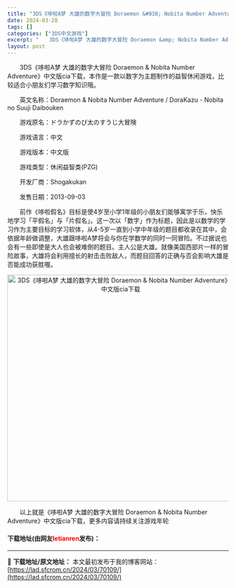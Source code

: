```yaml
---
title: "3DS《哆啦A梦 大雄的数字大冒险 Doraemon &#038; Nobita Number Adventure》中文版cia下载"
date: 2024-03-28
tags: []
categories: ["3DS中文游戏"]
excerpt: "　　3DS《哆啦A梦 大雄的数字大冒险 Doraemon &amp; Nobita Number Adventure》中文版cia下载，本作是一款以数字为主题制作的益智休闲游戏，比较适合小朋友们学习数字知识哦。 　　英文名称：Doraemon &amp; Nobita Number Adventur&hellip;"
layout: post
---
```


 <p>　　3DS《哆啦A梦 大雄的数字大冒险 Doraemon &amp; Nobita Number Adventure》中文版cia下载，本作是一款以数字为主题制作的益智休闲游戏，比较适合小朋友们学习数字知识哦。</p> <p>　　英文名称：Doraemon &amp; Nobita Number Adventure / DoraKazu - Nobita no Suuji Daibouken</p> <p>　　游戏原名：ドラかずのび太のすうじ大冒険</p> <p>　　游戏语言：中文</p> <p>　　游戏版本：中文版</p> <p>　　游戏类型：休闲益智类(PZG)</p> <p>　　开发厂商：Shogakukan</p> <p>　　发售日期：2013-09-03</p> <p>　　前作《哆啦假名》目标是使4岁至小学1年级的小朋友们能够寓学于乐，快乐地学习「平假名」与「片假名」。这一次以「数字」作为标题，因此是以数学的学习作为主要目标的学习软体，从4-5岁一直到小学中年级的题目都收录在其中，会依据年龄做调整，大雄跟哆啦A梦将会与你在学数学的同时一同冒险。不过据说也会有一些即使是大人也会被难倒的题目。主人公是大雄。就像美国西部片一样的冒险故事，大雄将会利用擅长的射击击败敌人，而题目回答的正确与否会影响大雄是否能成功获胜喔。</p> <p align="center"><img align="" border="0" src="https://lad.sfcrom.cn/wp-content/uploads/2024/03/20240328_66054a074c7cf.jpg" width="516" alt="3DS《哆啦A梦 大雄的数字大冒险 Doraemon &amp; Nobita Number Adventure》中文版cia下载" /></p> <p>　　以上就是《哆啦A梦 大雄的数字大冒险 Doraemon &amp; Nobita Number Adventure》中文版cia下载，更多内容请持续关注游戏年轮</p> <p><h4>下载地址(由网友<font color="red">letianren</font>发布)：</h4></p> 

---
📖 **下载地址/原文地址：** 本文最初发布于我的博客网站：[https://lad.sfcrom.cn/2024/03/70109/](https://lad.sfcrom.cn/2024/03/70109/)
